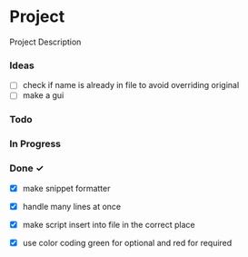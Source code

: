 # Project

Project Description


### Ideas

- [ ] check if name is already in file to avoid overriding original
- [ ] make a gui

### Todo

### In Progress

### Done ✓

- [x] make snippet formatter
- [x] handle many lines at once
- [x] make script insert into file in the correct place
- [x] use color coding green for optional and red for required



